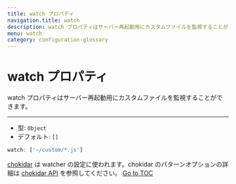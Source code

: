 ```yaml
---
title: watch プロパティ
navigation.title: watch
description: watch プロパティはサーバー再起動用にカスタムファイルを監視することができます。
menu: watch
category: configuration-glossary
---
```

# watch プロパティ

watch プロパティはサーバー再起動用にカスタムファイルを監視することができます。

---

- 型: `Object`
- デフォルト: `[]`

```js
watch: ['~/custom/*.js']
```

[chokidar](https://github.com/paulmillr/chokidar) は watcher の設定に使われます。chokidar のパターンオプションの詳細は [chokidar API](https://github.com/paulmillr/chokidar#api) を参照してください。
<span style='float: footnote;'><a href="../index.html#toc">Go to TOC</a></span>
